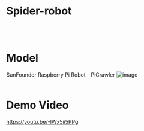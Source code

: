 # Spider-robot
<br><br>
# Model
SunFounder Raspberry Pi Robot - PiCrawler
![image](https://github.com/jinalee-mech/spider-robot/assets/90688988/37dc20d3-0c95-48f2-a542-2bf35c1623fa)
<br><br>
# Demo Video
https://youtu.be/-IWx5ii5PPg
<br><br>
